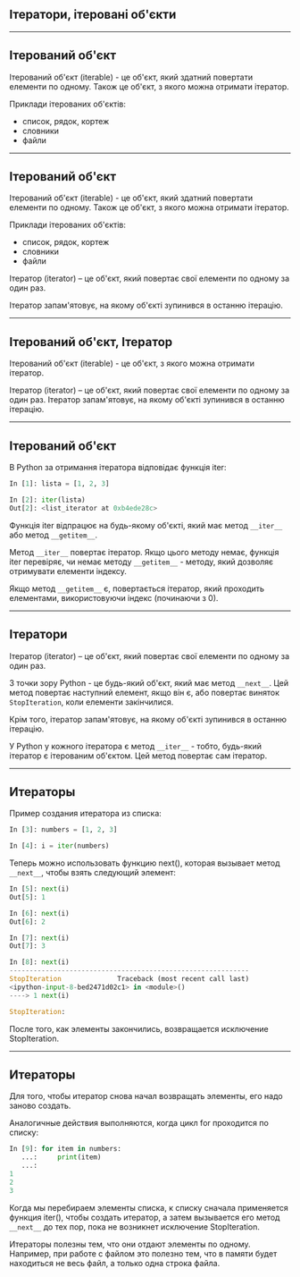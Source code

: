 
## Ітератори, ітеровані об'єкти

---
## Ітерований об'єкт

Ітерований об'єкт (iterable) - це об'єкт, який здатний повертати елементи по
одному. Також це об'єкт, з якого можна отримати ітератор.

Приклади ітерованих об'єктів:

* список, рядок, кортеж
* словники
* файли

---
## Ітерований об'єкт

Ітерований об'єкт (iterable) - це об'єкт, який здатний повертати елементи по
одному. Також це об'єкт, з якого можна отримати ітератор.

Приклади ітерованих об'єктів:

* список, рядок, кортеж
* словники
* файли


Ітератор (iterator) – це об'єкт, який повертає свої елементи по одному
за один раз.

Ітератор запам'ятовує, на якому об'єкті зупинився в останню ітерацію.

---
## Ітерований об'єкт, Ітератор

Ітерований об'єкт (iterable) - це об'єкт, з якого можна отримати ітератор.

Ітератор (iterator) – це об'єкт, який повертає свої елементи по одному
за один раз.
Ітератор запам'ятовує, на якому об'єкті зупинився в останню ітерацію.

---
## Ітерований об'єкт

В Python за отримання ітератора відповідає функція iter:

```python
In [1]: lista = [1, 2, 3]

In [2]: iter(lista)
Out[2]: <list_iterator at 0xb4ede28c>
```

Функція iter відпрацює на будь-якому об'єкті, який має метод `__iter__`
або метод `__getitem__`.

Метод `__iter__` повертає ітератор. Якщо цього методу немає, функція
iter перевіряє, чи немає методу `__getitem__` - методу, який дозволяє
отримувати елементи індексу.

Якщо метод `__getitem__` є, повертається ітератор, який проходить
елементами, використовуючи індекс (починаючи з 0).

---
## Ітератори

Ітератор (iterator) – це об'єкт, який повертає свої елементи по одному
за один раз.

З точки зору Python - це будь-який об'єкт, який має метод `__next__`. Цей метод
повертає наступний елемент, якщо він є, або повертає виняток `StopIteration`,
коли елементи закінчилися.

Крім того, ітератор запам'ятовує, на якому об'єкті зупинився в останню ітерацію.

У Python у кожного ітератора є метод `__iter__` - тобто, будь-який ітератор є
ітерованим об'єктом. Цей метод повертає сам ітератор.


---
## Итераторы

Пример создания итератора из списка:
```python
In [3]: numbers = [1, 2, 3]

In [4]: i = iter(numbers)
```

Теперь можно использовать функцию next(), которая вызывает метод
``__next__``, чтобы взять следующий элемент:

```python
In [5]: next(i)
Out[5]: 1

In [6]: next(i)
Out[6]: 2

In [7]: next(i)
Out[7]: 3

In [8]: next(i)
------------------------------------------------------------
StopIteration              Traceback (most recent call last)
<ipython-input-8-bed2471d02c1> in <module>()
----> 1 next(i)

StopIteration:
```

После того, как элементы закончились, возвращается исключение
StopIteration.

---
## Итераторы

Для того, чтобы итератор снова начал возвращать элементы, его надо
заново создать.

Аналогичные действия выполняются, когда цикл for проходится по списку:

```python
In [9]: for item in numbers:
   ...:     print(item)
   ...:
1
2
3
```

Когда мы перебираем элементы списка, к списку сначала применяется
функция iter(), чтобы создать итератор, а затем вызывается его метод
``__next__`` до тех пор, пока не возникнет исключение StopIteration.

Итераторы полезны тем, что они отдают элементы по одному. Например, при
работе с файлом это полезно тем, что в памяти будет находиться не весь
файл, а только одна строка файла.


